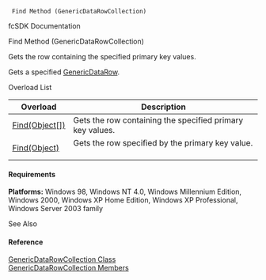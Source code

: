 ﻿     Find Method (GenericDataRowCollection)                                                   

fcSDK Documentation

Find Method (GenericDataRowCollection)

Gets the row containing the specified primary key values.

Gets a specified [GenericDataRow](fcSDK~FChoice.Foundation.GenericDataRow.md).

Overload List

| Overload | Description |
| --- | --- |
| [Find(Object\[\])](fcSDK~FChoice.Foundation.GenericDataRowCollection~Find(Object[]).md) | Gets the row containing the specified primary key values.   |
| [Find(Object)](fcSDK~FChoice.Foundation.GenericDataRowCollection~Find(Object).md) | Gets the row specified by the primary key value.   |

#### Requirements

**Platforms:** Windows 98, Windows NT 4.0, Windows Millennium Edition, Windows 2000, Windows XP Home Edition, Windows XP Professional, Windows Server 2003 family

See Also

#### Reference

[GenericDataRowCollection Class](fcSDK~FChoice.Foundation.GenericDataRowCollection.md)  
[GenericDataRowCollection Members](fcSDK~FChoice.Foundation.GenericDataRowCollection_members.md)